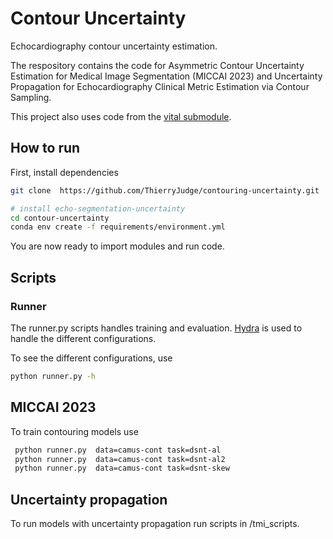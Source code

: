 # Contour Uncertainty
Echocardiography contour uncertainty estimation. 

The respository contains the code for Asymmetric Contour Uncertainty Estimation for Medical Image Segmentation (MICCAI 2023) and 
Uncertainty Propagation for Echocardiography Clinical Metric Estimation via Contour Sampling. 


This project also uses code from the [vital submodule](https://github.com/nathanpainchaud/vital).

## How to run
First, install dependencies
```bash
git clone  https://github.com/ThierryJudge/contouring-uncertainty.git

# install echo-segmentation-uncertainty
cd contour-uncertainty
conda env create -f requirements/environment.yml
 ```
You are now ready to import modules and run code.


## Scripts 

### Runner

The runner.py scripts handles training and evaluation. [Hydra](https://hydra.cc/) is used to handle the different configurations. 

To see the different configurations, use 

```bash
python runner.py -h 
 ```

## MICCAI 2023

To train contouring models use 

```bash
 python runner.py  data=camus-cont task=dsnt-al
 python runner.py  data=camus-cont task=dsnt-al2
 python runner.py  data=camus-cont task=dsnt-skew
 ```

## Uncertainty propagation

To run models with uncertainty propagation run scripts in /tmi_scripts. 